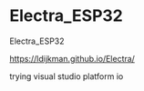 # Electra_ESP32

Electra_ESP32

https://ldijkman.github.io/Electra/

trying visual studio platform io
